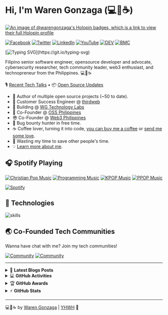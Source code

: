 # Hi, I'm Waren Gonzaga (💻💖☕)

[![An image of @warengonzaga's Holopin badges, which is a link to view their full Holopin profile](https://holopin.me/warengonzaga)](https://holopin.io/@warengonzaga)

[![Facebook](https://img.shields.io/badge/Facebook-%231877F2.svg?&style=flat-square&logo=facebook&logoColor=white)](https://facebook.com/warengonzagaofficial) [![Twitter](https://img.shields.io/badge/Twitter-%231DA1F2.svg?&style=flat-square&logo=twitter&logoColor=white)](https://twitter.com/warengonzaga) [![LinkedIn](https://img.shields.io/badge/LinkedIn-%230077B5.svg?&style=flat-square&logo=linkedin&logoColor=white)](https://linkedin.com/in/warengonzaga) [![YouTube](https://img.shields.io/badge/YouTube-%23FF0000.svg?&style=flat-square&logo=youtube&logoColor=white)](https://youtube.com/warengonzaga) [![DEV](https://img.shields.io/badge/DEV-%23000000.svg?&style=flat-square&logo=dev.to&logoColor=white)](https://dev.to/warengonzaga) [![BMC](https://img.shields.io/badge/BuyMeaCoffee-%23FFDD00.svg?&style=flat-square&logo=buy-me-a-coffee&logoColor=black)](https://bmc.xyz/warengonzaga)

[![Typing SVG](https://readme-typing-svg.herokuapp.com?font=comfortaa&color=016EEA&size=24&width=500&lines=Filipino+Software+Engineer;Open-Source+Developer+Advocate;Cybersecurity+Researcher;and+Technopreneur!;Nice+to+meet+you...)](https://git.io/typing-svg)

Filipino senior software engineer, opensource developer and advocate, cybersecurity researcher, tech community leader, web3 enthusiast, and technopreneur from the Philippines. 💻💖☕

🎙 [Recent Tech Talks](https://www.polywork.com/warengonzaga/collections/1284) • 📦 [Open Source Updates](https://www.polywork.com/warengonzaga/collections/1194)

- 💝 Author of multiple open source projects (~50 to date).
- 💼 Customer Success Engineer @ [thirdweb](https://github.com/thirdweb-dev)
- 🌱 Building @ [WG Technology Labs](https://wgtechlabs.com)
- 🤝 Co-Founder @ [OSS Philippines](https://ossph.org)
- 😎 Co-Founder @ [Web3 Philippines](https://web3philippines.org)
- 🔏 Bug bounty hunter in free time.
- ☕ Coffee lover, turning it into code, [you can buy me a coffee](https://buymeacoff.ee/warengonzaga) or [send me some love](https://github.com/sponsors/warengonzaga).
- 🎯 Wasting my time to save other people's time.
- 💡 [Learn more about me](https://bio.link/warengonzaga).

## 🎧 Spotify Playing

[![Christian Pop Music](https://img.shields.io/badge/Christian%20Pop%20Music-%231DB954.svg?&style=flat-square&logo=spotify&logoColor=white)](https://open.spotify.com/playlist/0eufhXK7WPSiiwPcaz3Jq7?si=839465c918394657) [![Programming Music](https://img.shields.io/badge/Programming%20Music-%231DB954.svg?&style=flat-square&logo=spotify&logoColor=white)](https://open.spotify.com/playlist/1FWq5Cu05LmtSHgFEXRnZO?si=FozGJF9nRXq2wTv_JpN2wQ) [![KPOP Music](https://img.shields.io/badge/KPOP%20Music-%231DB954.svg?&style=flat-square&logo=spotify&logoColor=white)](https://open.spotify.com/playlist/2DFExFNWYOwQMZy6wUeCxX?si=s1Ndgj8hTg-r8zLlvRgv1Q) [![PPOP Music](https://img.shields.io/badge/PPOP%20Music-%231DB954.svg?&style=flat-square&logo=spotify&logoColor=white)](https://open.spotify.com/playlist/58bZKfJFpUl2CwWET1QJ3X?si=259YV8_VRS-IKHsFZMmPTQ)

[![Spotify](https://readme-spotify.warengonzaga.com/api/spotify)](https://open.spotify.com/user/vmt7lpqdatuelp2chw7ur2p2l)

## 🔧 Technologies

![skills](https://skillicons.dev/icons?i=html,css,sass,js,ts,php,wordpress,nodejs,vue,react,mongodb,mysql,py,vim,docker,kubernetes,md,git,figma,bash,cloudflare,jquery,nginx,vscode&theme=light)

## 🌏 Co-Founded Tech Communities

Wanna have chat with me? Join my tech communities!

[![Community](https://discordapp.com/api/guilds/970915199617990707/widget.png?style=banner2)](https://web3philippines.org) [![Community](https://discordapp.com/api/guilds/905496362982981723/widget.png?style=banner2)](https://ossph.org)

---

<!-- markdownlint-disable MD033 -->

<details>
    <summary>&#128240 <b>Latest Blogs Posts</b></summary><br/>

<!-- BLOG-POST-LIST:START -->
- [Deploy Next.js App to GitHub Pages with new GitHub Actions](https://blog.warengonzaga.com/deploy-nextjs-app-to-github-pages-with-new-github-actions)
- [Maintenance Your Windows Machine Like a Pro](https://blog.warengonzaga.com/maintenance-your-windows-machine-like-a-pro)
- [7 Awesome: Free Websites to Learn Web3](https://blog.warengonzaga.com/7-awesome-free-websites-to-learn-web3)
- [7 Awesome: Web Animation Libraries and Frameworks](https://blog.warengonzaga.com/7-awesome-web-animation-libraries-and-frameworks)
- [Organize Your Starred GitHub Repositories Like a Pro](https://blog.warengonzaga.com/organize-your-starred-github-repositories-like-a-pro)
<!-- BLOG-POST-LIST:END -->

</details>

<details>
    <summary>&#128187 <b>GitHub Activities</b></summary><br/>

<!--START_SECTION:activity-->
1. 🎉 Merged PR [#78](https://github.com/thirdweb-dev/support-discord-bot/pull/78) in [thirdweb-dev/support-discord-bot](https://github.com/thirdweb-dev/support-discord-bot)
2. 🚀 Published release [v0.1.2](https://github.com/warengonzaga/magic-commit/releases/tag/0.1.2) in [warengonzaga/magic-commit](https://github.com/warengonzaga/magic-commit)
3. ❗ Opened issue [#1](https://github.com/warengonzaga/magic-commit/issues/1) in [warengonzaga/magic-commit](https://github.com/warengonzaga/magic-commit)
4. 🚀 Published release [v0.1.2](https://github.com/warengonzaga/magic-commit/releases/tag/0.1.2) in [warengonzaga/magic-commit](https://github.com/warengonzaga/magic-commit)
5. 🚀 Published release [v0.1.0](https://github.com/warengonzaga/magic-commit/releases/tag/0.1.0) in [warengonzaga/magic-commit](https://github.com/warengonzaga/magic-commit)
<!--END_SECTION:activity-->

</details>

<details>
    <summary>&#127942 <b>GitHub Awards</b></summary><br/>

![Github Trophy](https://github-profile-trophy.vercel.app/?username=warengonzaga)

</details>

<details>
    <summary>&#9889 <b>GitHub Stats</b></summary><br/>

[![Waren Gonzaga Github Stats](https://readme-stats.warengonzaga.com/api?username=warengonzaga&show_icons=true&count_private=true)](https://github.com/warengonzaga/github-readme-stats) [![Top Language](https://readme-stats.warengonzaga.com/api/top-langs?username=warengonzaga&layout=compact)](https://github.com/warengonzaga/github-readme-stats)

</details>

---

💻💖☕ by [Waren Gonzaga](https://warengonzaga.com) | [YHWH](https://youtu.be/HHrxS4diLew?t=44) 🙏

[personal website]: https://warengonzaga.com
[business website]: https://wgcompanyhq.com
[biolink]: https://bio.link/warengonzaga
[facebook]: https://facebook.com/warengonzagaofficial
[twitter]: https://twitter.com/warengonzaga
[instagram]: https://instagram.com/wrngnzg
[youtube]: https://youtube.com/warengonzaga
